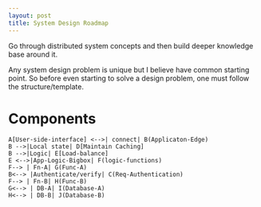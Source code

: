 ```yaml
---
layout: post
title: System Design Roadmap
---
```



<div class="message">
  Go through distributed system concepts and then build deeper knowledge base around it.
</div>

Any system design problem is unique but I believe have common starting point. So before even starting to solve a design problem, one must follow the structure/template.

# Components
    A[User-side-interface] <-->| connect| B(Applicaton-Edge)
    B -->|Local state| D[Maintain Caching]
    B -->|Logic| E[Load-balance]
    E <-->|App-Logic-Bigbox| F(logic-functions)
    F--> | Fn-A| G(Func-A)
    B<--> |Authenticate/verify| C(Req-Authentication)
    F--> | Fn-B| H(Func-B)
    G<--> | DB-A| I(Database-A)
    H<--> | DB-B| J(Database-B)

